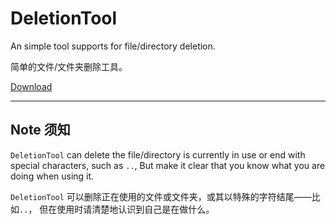 # DeletionTool
An simple tool supports for file/directory deletion.

简单的文件/文件夹删除工具。


[Download](https://github.com/differentrain/DeletionTool/raw/master/release/DeletionTool.zip)

* * *
## Note 须知

`DeletionTool` can delete the file/directory is currently in use or end with special characters, such as `..`, But make it clear that you know what you are doing when using it.


`DeletionTool` 可以删除正在使用的文件或文件夹，或其以特殊的字符结尾——比如`..`， 但在使用时请清楚地认识到自己是在做什么。

